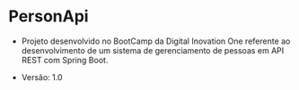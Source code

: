 # PersonApi

- Projeto desenvolvido no BootCamp da Digital Inovation One referente ao desenvolvimento de um sistema de gerenciamento de pessoas em API REST com Spring Boot.

- Versão: 1.0
